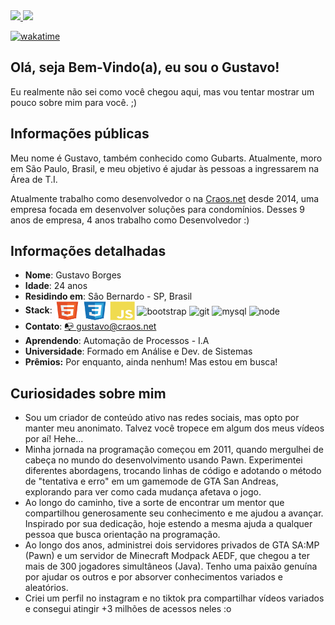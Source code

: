 <div>
    <a target='_blank' href="https://instagram.com/gubarts">
        <img src="https://img.shields.io/badge/Instagram-E4405F?style=for-the-badge&logo=instagram&logoColor=white">
    </a>
    <a target='_blank' href="https://linkedin.com/in/gubleo">
        <img src="https://img.shields.io/badge/LinkedIn-0077B5?style=for-the-badge&logo=linkedin&logoColor=white">
    </a>
</div>

  [![wakatime](https://wakatime.com/badge/user/cecdfd92-de2e-4590-84ab-d8f8fa1145d2.svg)](https://wakatime.com/@cecdfd92-de2e-4590-84ab-d8f8fa1145d2)



## Olá, seja Bem-Vindo(a), eu sou o Gustavo!

Eu realmente não sei como você chegou aqui, mas vou tentar mostrar um pouco sobre mim para você. ;)

## Informações públicas

Meu nome é Gustavo, também conhecido como Gubarts. Atualmente, moro em São Paulo, Brasil, e meu objetivo é ajudar às pessoas a ingressarem na Área de T.I.

Atualmente trabalho como desenvolvedor o na [Craos.net](https://craos.net) desde 2014, uma empresa focada em desenvolver soluções para condomínios. Desses 9 anos de empresa, 4 anos trabalho como Desenvolvedor :)

## Informações detalhadas

* **Nome**: Gustavo Borges
* **Idade**: 24 anos
* **Residindo em**: Sâo Bernardo - SP, Brasil
* **Stack**:
  <img align="center" height="30" width="40" alt="html" src="https://raw.githubusercontent.com/devicons/devicon/master/icons/html5/html5-original.svg"/>
  <img align="center" height="30" width="40" alt="css" src="https://raw.githubusercontent.com/devicons/devicon/master/icons/css3/css3-original.svg"/>
  <img align="center" height="30" width="40" alt="JavaScript" src="https://raw.githubusercontent.com/devicons/devicon/master/icons/javascript/javascript-plain.svg"/>
  <img align="center" height="30" width="40" alt="bootstrap" src = "https://icongr.am/devicon/bootstrap-plain.svg?size=128&color=8402ca"/>
  <img align="center" height="30" width="40" alt="git" src = "https://icongr.am/devicon/git-original.svg?size=128&color=8402ca"/>
  <img align="center" height="30" width="40" alt="mysql" src = "https://icongr.am/devicon/postgresql-original.svg?size=128&color=8402ca"/>
  <img align="center" height="30" width="40" alt="node" src = "https://icongr.am/devicon/nodejs-original.svg?size=128&color=8402ca"/>
* **Contato**: <a href="mailto:gustavo@craos.net">📭 gustavo@craos.net</a>
* **Aprendendo**: Automação de Processos - I.A
* **Universidade**: Formado em Análise e Dev. de Sistemas
* **Prêmios:** Por enquanto, ainda nenhum! Mas estou em busca!

## Curiosidades sobre mim

* Sou um criador de conteúdo ativo nas redes sociais, mas opto por manter meu anonimato. Talvez você tropece em algum dos meus vídeos por aí! Hehe...
* Minha jornada na programação começou em 2011, quando mergulhei de cabeça no mundo do desenvolvimento usando Pawn. Experimentei diferentes abordagens, trocando linhas de código e adotando o método de "tentativa e erro" em um gamemode de GTA San Andreas, explorando para ver como cada mudança afetava o jogo.
* Ao longo do caminho, tive a sorte de encontrar um mentor que compartilhou generosamente seu conhecimento e me ajudou a avançar. Inspirado por sua dedicação, hoje estendo a mesma ajuda a qualquer pessoa que busca orientação na programação.
* Ao longo dos anos, administrei dois servidores privados de GTA SA:MP (Pawn) e um servidor de Minecraft Modpack AEDF, que chegou a ter mais de 300 jogadores simultâneos (Java).
Tenho uma paixão genuína por ajudar os outros e por absorver conhecimentos variados e aleatórios.
* Criei um perfil no instagram e no tiktok pra compartilhar vídeos variados e consegui atingir +3 milhões de acessos neles :o
  

